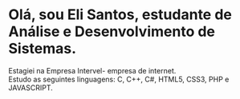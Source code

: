 # Olá, sou Eli Santos, estudante de Análise e Desenvolvimento de Sistemas.
Estagiei na Empresa Intervel- empresa de internet.<br>
Estudo as seguintes linguagens: C, C++, C#, HTML5, CSS3, PHP e JAVASCRIPT.

